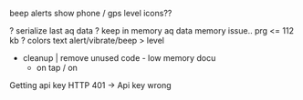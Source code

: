 

beep alerts
show phone / gps level icons??

? serialize last aq data
    ? keep in memory aq data
memory issue.. prg <= 112 kb
? colors text
alert/vibrate/beep > level
- cleanup | remove unused code - low memory
docu
  - on tap / on

Getting api key
HTTP 401 -> Api key wrong
